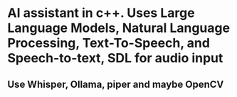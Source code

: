 
# AI assistant in c++. Uses Large Language Models, Natural Language Processing, Text-To-Speech, and Speech-to-text, SDL for audio input

## Use Whisper, Ollama, piper and maybe OpenCV
